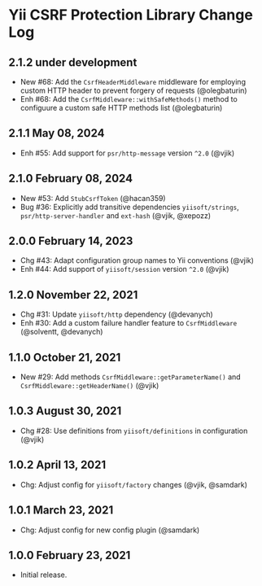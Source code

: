 # Yii CSRF Protection Library Change Log

## 2.1.2 under development

- New #68: Add the `CsrfHeaderMiddleware` middleware for employing custom HTTP header to prevent forgery of requests (@olegbaturin)
- Enh #68: Add the `CsrfMiddleware::withSafeMethods()` method to configuure a custom safe HTTP methods list (@olegbaturin)

## 2.1.1 May 08, 2024

- Enh #55: Add support for `psr/http-message` version `^2.0` (@vjik)

## 2.1.0 February 08, 2024

- New #53: Add `StubCsrfToken` (@hacan359)
- Bug #36: Explicitly add transitive dependencies `yiisoft/strings`, `psr/http-server-handler`
  and `ext-hash` (@vjik, @xepozz)

## 2.0.0 February 14, 2023

- Chg #43: Adapt configuration group names to Yii conventions (@vjik)
- Enh #44: Add support of `yiisoft/session` version `^2.0` (@vjik)

## 1.2.0 November 22, 2021

- Chg #31: Update `yiisoft/http` dependency (@devanych)
- Enh #30: Add a custom failure handler feature to `CsrfMiddleware` (@solventt, @devanych)

## 1.1.0 October 21, 2021

- New #29: Add methods `CsrfMiddleware::getParameterName()` and `CsrfMiddleware::getHeaderName()` (@vjik)

## 1.0.3 August 30, 2021

- Chg #28: Use definitions from `yiisoft/definitions` in configuration (@vjik)

## 1.0.2 April 13, 2021

- Chg: Adjust config for `yiisoft/factory` changes (@vjik, @samdark)

## 1.0.1 March 23, 2021

- Chg: Adjust config for new config plugin (@samdark)

## 1.0.0 February 23, 2021

- Initial release.
